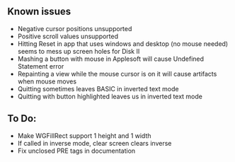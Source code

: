 
Known issues
------------

- Negative cursor positions unsupported
- Positive scroll values unsupported
- Hitting Reset in app that uses windows and desktop (no mouse needed) seems to mess up screen holes for Disk II
- Mashing a button with mouse in Applesoft will cause Undefined Statement error
- Repainting a view while the mouse cursor is on it will cause artifacts when mouse moves
- Quitting sometimes leaves BASIC in inverted text mode
- Quitting with button highlighted leaves us in inverted text mode

To Do:
------

- Make WGFillRect support 1 height and 1 width
- If called in inverse mode, clear screen clears inverse
- Fix unclosed PRE tags in documentation
